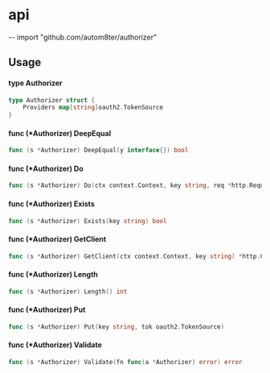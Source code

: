 # api
--
    import "github.com/autom8ter/authorizer"


## Usage

#### type Authorizer

```go
type Authorizer struct {
	Providers map[string]oauth2.TokenSource
}
```


#### func (*Authorizer) DeepEqual

```go
func (s *Authorizer) DeepEqual(y interface{}) bool
```

#### func (*Authorizer) Do

```go
func (s *Authorizer) Do(ctx context.Context, key string, req *http.Request) ([]byte, error)
```

#### func (*Authorizer) Exists

```go
func (s *Authorizer) Exists(key string) bool
```

#### func (*Authorizer) GetClient

```go
func (s *Authorizer) GetClient(ctx context.Context, key string) *http.Client
```

#### func (*Authorizer) Length

```go
func (s *Authorizer) Length() int
```

#### func (*Authorizer) Put

```go
func (s *Authorizer) Put(key string, tok oauth2.TokenSource)
```

#### func (*Authorizer) Validate

```go
func (s *Authorizer) Validate(fn func(a *Authorizer) error) error
```
